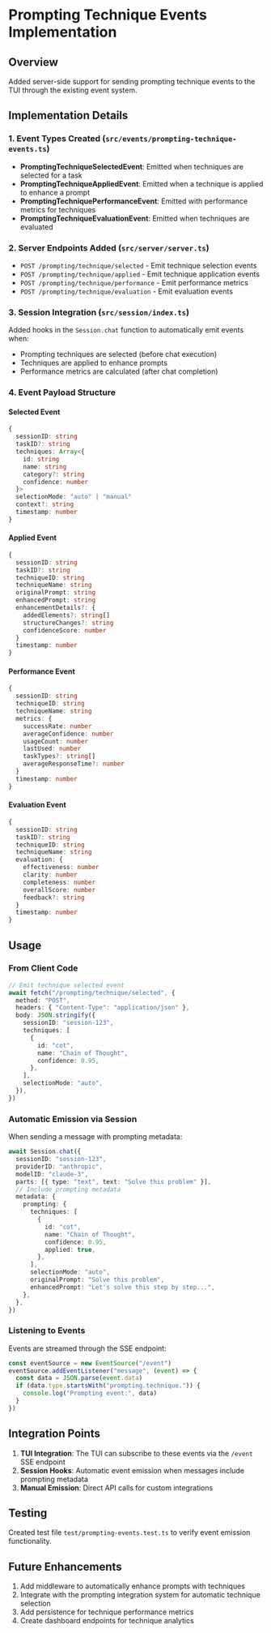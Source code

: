 # Prompting Technique Events Implementation

## Overview

Added server-side support for sending prompting technique events to the TUI through the existing event system.

## Implementation Details

### 1. Event Types Created (`src/events/prompting-technique-events.ts`)

- **PromptingTechniqueSelectedEvent**: Emitted when techniques are selected for a task
- **PromptingTechniqueAppliedEvent**: Emitted when a technique is applied to enhance a prompt
- **PromptingTechniquePerformanceEvent**: Emitted with performance metrics for techniques
- **PromptingTechniqueEvaluationEvent**: Emitted when techniques are evaluated

### 2. Server Endpoints Added (`src/server/server.ts`)

- `POST /prompting/technique/selected` - Emit technique selection events
- `POST /prompting/technique/applied` - Emit technique application events
- `POST /prompting/technique/performance` - Emit performance metrics
- `POST /prompting/technique/evaluation` - Emit evaluation events

### 3. Session Integration (`src/session/index.ts`)

Added hooks in the `Session.chat` function to automatically emit events when:

- Prompting techniques are selected (before chat execution)
- Techniques are applied to enhance prompts
- Performance metrics are calculated (after chat completion)

### 4. Event Payload Structure

#### Selected Event

```typescript
{
  sessionID: string
  taskID?: string
  techniques: Array<{
    id: string
    name: string
    category?: string
    confidence: number
  }>
  selectionMode: "auto" | "manual"
  context?: string
  timestamp: number
}
```

#### Applied Event

```typescript
{
  sessionID: string
  taskID?: string
  techniqueID: string
  techniqueName: string
  originalPrompt: string
  enhancedPrompt: string
  enhancementDetails?: {
    addedElements?: string[]
    structureChanges?: string
    confidenceScore: number
  }
  timestamp: number
}
```

#### Performance Event

```typescript
{
  sessionID: string
  techniqueID: string
  techniqueName: string
  metrics: {
    successRate: number
    averageConfidence: number
    usageCount: number
    lastUsed: number
    taskTypes?: string[]
    averageResponseTime?: number
  }
  timestamp: number
}
```

#### Evaluation Event

```typescript
{
  sessionID: string
  taskID?: string
  techniqueID: string
  techniqueName: string
  evaluation: {
    effectiveness: number
    clarity: number
    completeness: number
    overallScore: number
    feedback?: string
  }
  timestamp: number
}
```

## Usage

### From Client Code

```typescript
// Emit technique selected event
await fetch("/prompting/technique/selected", {
  method: "POST",
  headers: { "Content-Type": "application/json" },
  body: JSON.stringify({
    sessionID: "session-123",
    techniques: [
      {
        id: "cot",
        name: "Chain of Thought",
        confidence: 0.95,
      },
    ],
    selectionMode: "auto",
  }),
})
```

### Automatic Emission via Session

When sending a message with prompting metadata:

```typescript
await Session.chat({
  sessionID: "session-123",
  providerID: "anthropic",
  modelID: "claude-3",
  parts: [{ type: "text", text: "Solve this problem" }],
  // Include prompting metadata
  metadata: {
    prompting: {
      techniques: [
        {
          id: "cot",
          name: "Chain of Thought",
          confidence: 0.95,
          applied: true,
        },
      ],
      selectionMode: "auto",
      originalPrompt: "Solve this problem",
      enhancedPrompt: "Let's solve this step by step...",
    },
  },
})
```

### Listening to Events

Events are streamed through the SSE endpoint:

```typescript
const eventSource = new EventSource("/event")
eventSource.addEventListener("message", (event) => {
  const data = JSON.parse(event.data)
  if (data.type.startsWith("prompting.technique.")) {
    console.log("Prompting event:", data)
  }
})
```

## Integration Points

1. **TUI Integration**: The TUI can subscribe to these events via the `/event` SSE endpoint
2. **Session Hooks**: Automatic event emission when messages include prompting metadata
3. **Manual Emission**: Direct API calls for custom integrations

## Testing

Created test file `test/prompting-events.test.ts` to verify event emission functionality.

## Future Enhancements

1. Add middleware to automatically enhance prompts with techniques
2. Integrate with the prompting integration system for automatic technique selection
3. Add persistence for technique performance metrics
4. Create dashboard endpoints for technique analytics

